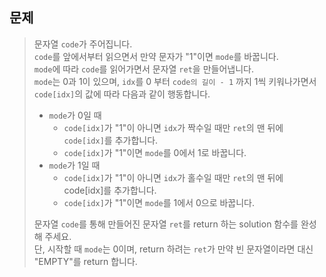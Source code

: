 ## 문제
> 문자열 `code`가 주어집니다. <br>
> `code`를 앞에서부터 읽으면서 만약 문자가 "1"이면 `mode`를 바꿉니다.<br>
> `mode`에 따라 `code`를 읽어가면서 문자열 `ret`을 만들어냅니다.<br>
> `mode`는 0과 1이 있으며, `idx`를 0 부터 `code의 길이 - 1` 까지 1씩 키워나가면서 `code[idx]`의 값에 따라 다음과 같이 행동합니다.
> * `mode`가 0일 때
>   * `code[idx]`가 "1"이 아니면 `idx`가 짝수일 때만 `ret`의 맨 뒤에 `code[idx]`를 추가합니다.
>   * `code[idx]`가 "1"이면 `mode`를 0에서 1로 바꿉니다.
> * `mode`가 1일 때
>   * `code[idx]`가 "1"이 아니면 `idx`가 홀수일 때만 `ret`의 맨 뒤에 code[idx]를 추가합니다.
>   * `code[idx]`가 "1"이면 `mode`를 1에서 0으로 바꿉니다.
>
> 문자열 `code`를 통해 만들어진 문자열 `ret`를 return 하는 solution 함수를 완성해 주세요.<br>
> 단, 시작할 때 `mode`는 0이며, return 하려는 `ret`가 만약 빈 문자열이라면 대신 "EMPTY"를 return 합니다.